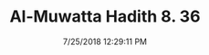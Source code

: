 ---
title        : "Al-Muwatta Hadith 8. 36"
date         : 7/25/2018 12:29:11 PM
draft        : false
type         : "hadith"
layout       : "hadith"
BookCode     : "AMH"
VolumeNumber : "8"
HadithNumber : "36"
categories  :  ["Prayer, Congregation - Permission for a Woman to Pray in a Shift and Head-Covering"]
---